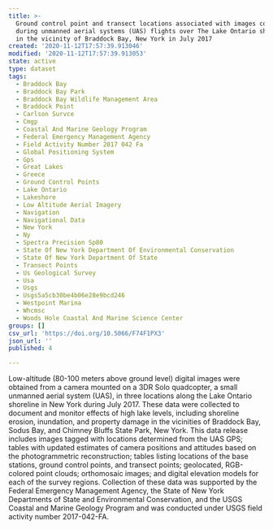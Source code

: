 ```yaml
---
title: >-
  Ground control point and transect locations associated with images collected
  during unmanned aerial systems (UAS) flights over The Lake Ontario shoreline
  in the vicinity of Braddock Bay, New York in July 2017
created: '2020-11-12T17:57:39.913046'
modified: '2020-11-12T17:57:39.913053'
state: active
type: dataset
tags:
  - Braddock Bay
  - Braddock Bay Park
  - Braddock Bay Wildlife Management Area
  - Braddock Point
  - Carlson Survce
  - Cmgp
  - Coastal And Marine Geology Program
  - Federal Emergency Management Agency
  - Field Activity Number 2017 042 Fa
  - Global Positioning System
  - Gps
  - Great Lakes
  - Greece
  - Ground Control Points
  - Lake Ontario
  - Lakeshore
  - Low Altitude Aerial Imagery
  - Navigation
  - Navigational Data
  - New York
  - Ny
  - Spectra Precision Sp80
  - State Of New York Department Of Environmental Conservation
  - State Of New York Department Of State
  - Transect Points
  - Us Geological Survey
  - Usa
  - Usgs
  - Usgs5a5cb30be4b06e28e9bcd246
  - Westpoint Marina
  - Whcmsc
  - Woods Hole Coastal And Marine Science Center
groups: []
csv_url: 'https://doi.org/10.5066/F74F1PX3'
json_url: ''
published: 4

---
```

Low-altitude (80-100 meters above ground level) digital images were obtained from a camera mounted on a 3DR Solo quadcopter, a small unmanned aerial system (UAS), in three locations along the Lake Ontario shoreline in New York during July 2017. These data were collected to document and monitor effects of high lake levels, including shoreline erosion, inundation, and property damage in the vicinities of Braddock Bay, Sodus Bay, and Chimney Bluffs State Park, New York. This data release includes images tagged with locations determined from the UAS GPS; tables with updated estimates of camera positions and attitudes based on the photogrammetric reconstruction; tables listing locations of the base stations, ground control points, and transect points; geolocated, RGB-colored point clouds; orthomosaic images; and digital elevation models for each of the survey regions. Collection of these data was supported by the Federal Emergency Management Agency, the State of New York Departments of State and Environmental Conservation, and the USGS Coastal and Marine Geology Program and was conducted under USGS field activity number 2017-042-FA.
